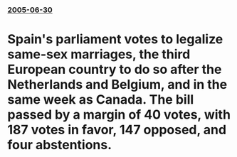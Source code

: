 ### [2005-06-30](/news/2005/06/30/index.md)

#  Spain's parliament votes to legalize same-sex marriages, the third European country to do so after the Netherlands and Belgium, and in the same week as Canada. The bill passed by a margin of 40 votes, with 187 votes in favor, 147 opposed, and four abstentions.



